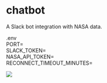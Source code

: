 # chatbot
A Slack bot integration with NASA data.

.env  
PORT=  
SLACK_TOKEN=  
NASA_API_TOKEN=  
RECONNECT_TIMEOUT_MINUTES=  

  
![](https://res.cloudinary.com/dnzozanco/image/upload/v1615925793/hubbot1_dbbzux.gif)
 
